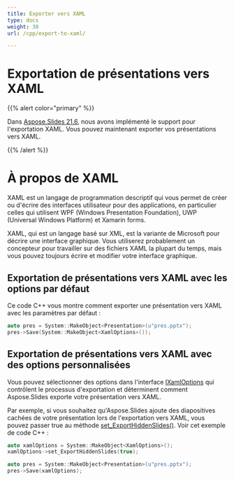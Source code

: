 ```yaml
---
title: Exporter vers XAML
type: docs
weight: 30
url: /cpp/export-to-xaml/

---
```


# Exportation de présentations vers XAML

{{% alert color="primary" %}} 

Dans [Aspose.Slides 21.6](https://docs.aspose.com/slides/cpp/aspose-slides-for-cpp-21-6-release-notes/), nous avons implémenté le support pour l'exportation XAML. Vous pouvez maintenant exporter vos présentations vers XAML. 

{{% /alert %}} 

# À propos de XAML

XAML est un langage de programmation descriptif qui vous permet de créer ou d'écrire des interfaces utilisateur pour des applications, en particulier celles qui utilisent WPF (Windows Presentation Foundation), UWP (Universal Windows Platform) et Xamarin forms.  

XAML, qui est un langage basé sur XML, est la variante de Microsoft pour décrire une interface graphique. Vous utiliserez probablement un concepteur pour travailler sur des fichiers XAML la plupart du temps, mais vous pouvez toujours écrire et modifier votre interface graphique. 

## Exportation de présentations vers XAML avec les options par défaut

Ce code C++ vous montre comment exporter une présentation vers XAML avec les paramètres par défaut :

``` cpp
auto pres = System::MakeObject<Presentation>(u"pres.pptx");
pres->Save(System::MakeObject<XamlOptions>());
```

## Exportation de présentations vers XAML avec des options personnalisées

Vous pouvez sélectionner des options dans l'interface [IXamlOptions](https://reference.aspose.com/slides/cpp/class/aspose.slides.export.xaml.i_xaml_options) qui contrôlent le processus d'exportation et déterminent comment Aspose.Slides exporte votre présentation vers XAML. 

Par exemple, si vous souhaitez qu'Aspose.Slides ajoute des diapositives cachées de votre présentation lors de l'exportation vers XAML, vous pouvez passer true au méthode [set_ExportHiddenSlides()](https://reference.aspose.com/slides/cpp/class/aspose.slides.export.xaml.i_xaml_options#a94c59a06cc2163b17e6fa2fe817c0313). Voir cet exemple de code C++ : 

``` cpp
auto xamlOptions = System::MakeObject<XamlOptions>();
xamlOptions->set_ExportHiddenSlides(true);

auto pres = System::MakeObject<Presentation>(u"pres.pptx");
pres->Save(xamlOptions);
```